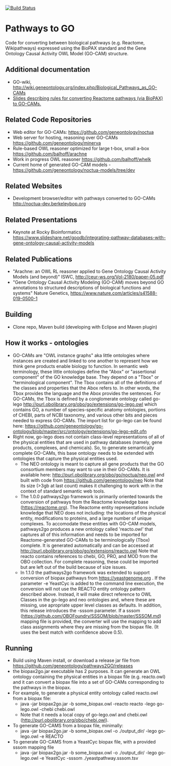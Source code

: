 [![Build Status](https://travis-ci.com/geneontology/pathways2GO.svg?branch=master)](https://travis-ci.com/geneontology/pathways2GO)
# Pathways to GO
Code for converting between biological pathways (e.g. Reactome, Wikipathways) expressed using the BioPAX standard and the Gene Ontology Causal Activity OWL Model (GO-CAM) structure.  

## Additional documentation
- GO-wiki, http://wiki.geneontology.org/index.php/Biological_Pathways_as_GO-CAMs
- [Slides describing rules for converting Reactome pathways (via BioPAX) to GO-CAMs.](https://docs.google.com/presentation/d/1_UAQN09WPCA5win5mbMs1ORMALNwiRwMBgZDPuyJEW8/edit#slide=id.g562cc2b479_0_0)

## Related Code Repositories 
- Web editor for GO-CAMs: https://github.com/geneontology/noctua
- Web server for hosting, reasoning over GO-CAMs https://github.com/geneontology/minerva
- Rule-based OWL reasoner optimized for large t-box, small a-box https://github.com/balhoff/arachne
- Work in progress OWL reasoner https://github.com/balhoff/whelk
- Current home of generated GO-CAM models - https://github.com/geneontology/noctua-models/tree/dev  

## Related Websites
- Development browser/editor with pathways converted to GO-CAMs http://noctua-dev.berkeleybop.org 

## Related Presentations
- Keynote at Rocky Bioinformatics https://www.slideshare.net/goodb/integrating-pathway-databases-with-gene-ontology-causal-activity-models

## Related Publications
- "Arachne: an OWL RL reasoner applied to Gene Ontology Causal Activity Models (and beyond)" ISWC, http://ceur-ws.org/Vol-2180/paper-05.pdf 
- "Gene Ontology Causal Activity Modeling (GO-CAM) moves beyond GO annotations to structured descriptions of biological functions and systems" Nature Genetics, https://www.nature.com/articles/s41588-019-0500-1 

## Building
- Clone repo, Maven build (developing with Eclipse and Maven plugin)

## How it works - ontologies
- GO-CAMs are "OWL instance graphs" aka little ontologies where instances are created and linked to one another to represent how we think gene products enable biology to function.  In semantic web terminology, these little ontologies define the "Abox" or "assertional component" of the GO knowledge base.  They depend on a "Tbox" or "terminological component".  The Tbox contains all of the definitions of the classes and properties that the Abox refers to.  In other words, the Tbox provides the language and the Abox provides the sentences.  For GO-CAMs, the Tbox is defined by a conglomerate ontology called go-lego http://purl.obolibrary.org/obo/go/extensions/go-lego.owl which contains GO, a number of species-specific anatomy ontologies, portions of CHEBI, parts of NCBI taxonomy, and various other bits and pieces needed to express GO-CAMs.  The import list for go-lego can be found here: https://github.com/geneontology/go-ontology/blob/master/src/ontology/extensions/go-lego-edit.ofn 
- Right now, go-lego does not contain class-level representations of all of the physical entities that are used in pathway databases (namely, gene products, complexes, and chemicals).  So, to generate semantically complete GO-CAMs, this base ontology needs to be extended with ontologies that capture the physical entities used.  
  - The NEO ontology is meant to capture all gene products that the GO consortium members may want to use in their GO-CAMs.  It is available here: http://purl.obolibrary.org/obo/go/noctua/neo.owl and built with code from https://github.com/geneontology/neo Note that its size (>3gb at last count) makes it challenging to work with in the context of standard semantic web tools.  
  - The 1.0.0 pathways2go framework is primarily oriented towards the conversion of pathways from the Reactome knowledge base (https://reactome.org).  The Reactome entity representations include knowledge that NEO does not including: the locations of the physical entity, modifications to proteins, and a large number of unique complexes.  To accomodate these entities with GO-CAM models, pathways2go produces a new ontology called 'reacto.owl' that captures all of this information and needs to be imported for Reactome-generated GO-CAMs to be terminologically (Tbox) complete.  It is generated automatically and can be accessed at http://purl.obolibrary.org/obo/go/extensions/reacto.owl Note that reacto contains references to chebi, GO, PRO, and MOD from the OBO collection.  For complete reasoning, these could be imported but are left out of the build because of size issues.  
  - In 1.1.0 the pathways2go framework was extended to support conversion of biopax pathways from https://yeastgenome.org .  If the parameter -e YeastCyc is added to the command line execution, the conversion will not use the REACTO entity ontology pattern described above.  Instead, it will make direct reference to OWL Classes in the go-lego and neo ontologies and, where these are missing, use apropriate upper level classes as defaults.  In addition, this release introduces the -sssom parameter.  If a sssom (https://github.com/OBOFoundry/SSSOM/blob/master/SSSOM.md) mapping file is provided, the converter will use the mapping to add class assignments where they are missing from the biopax file.  (It uses the best match with confidence above 0.5).  

## Running
- Build using Maven install, or download a release jar file from https://github.com/geneontology/pathways2GO/releases 
- the biopax2go.jar executable has 2 purposes.  It can generate an OWL ontology containing the physical entities in a biopax file (e.g. reacto.owl) and it can convert a biopax file into a set of GO-CAMs corresponding to the pathways in the biopax.  
- For example, to generate a physical entity ontology called reacto.owl from a biopax file: 
  - java -jar biopax2go.jar -b some_biopax.owl -reacto reacto -lego go-lego.owl -chebi chebi.owl
  - Note that it needs a local copy of go-lego.owl and chebi.owl (http://purl.obolibrary.org/obo/chebi.owl).  
- To generate GO-CAMS from a biopax file, minimally:
  - java -jar biopax2go.jar -b some_biopax.owl -o ./output_dir/ -lego go-lego.owl -e REACTO
- To generate GO-CAMS from a YeastCyc biopax file, with a provided sssom mapping file 
  - java -jar biopax2go.jar -b some_biopax.owl -o ./output_dir/ -lego go-lego.owl -e YeastCyc -sssom ./yeastpathway.sssom.tsv

